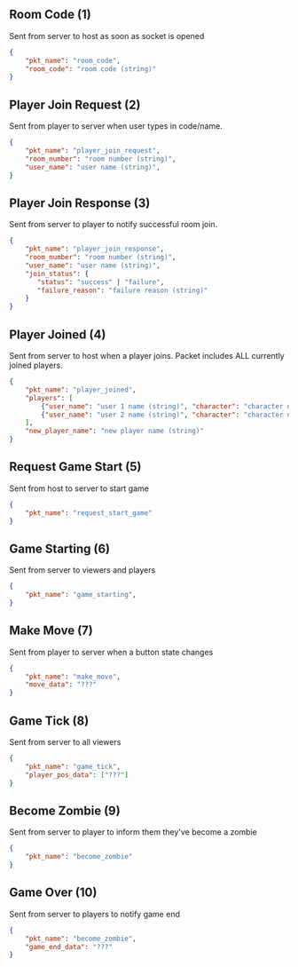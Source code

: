 
## Room Code (1)
Sent from server to host as soon as socket is opened

```json
{
    "pkt_name": "room_code",
    "room_code": "room code (string)"
}
```

## Player Join Request (2)
Sent from player to server when user types in code/name.

```json
{
    "pkt_name": "player_join_request",
    "room_number": "room number (string)",
    "user_name": "user name (string)",
}
```

## Player Join Response (3)
Sent from server to player to notify successful room join.

```json
{
    "pkt_name": "player_join_response",
    "room_number": "room number (string)",
    "user_name": "user name (string)",
    "join_status": {
       "status": "success" | "failure",
       "failure_reason": "failure reason (string)"
    }
}
```


## Player Joined (4)
Sent from server to host when a player joins. Packet includes ALL currently joined players.

```json
{
    "pkt_name": "player_joined",
    "players": [
        {"user_name": "user 1 name (string)", "character": "character name (string)"},
        {"user_name": "user 2 name (string)", "character": "character name (string)"}
    ],
    "new_player_name": "new player name (string)"
}
```

## Request Game Start (5)
Sent from host to server to start game

```json
{
    "pkt_name": "request_start_game"
}
```

## Game Starting (6)
Sent from server to viewers and players

```json
{
    "pkt_name": "game_starting",
}
```

## Make Move (7)
Sent from player to server when a button state changes

```json
{
    "pkt_name": "make_move",
    "move_data": "???"
}
```

## Game Tick (8)
Sent from server to all viewers

```json
{
    "pkt_name": "game_tick",
    "player_pos_data": ["???"]
}
```

## Become Zombie (9)
Sent from server to player to inform them they've become a zombie

```json
{
    "pkt_name": "become_zombie"
}
```

## Game Over (10)
Sent from server to players to notify game end

```json
{
    "pkt_name": "become_zombie",
    "game_end_data": "???"
}
```